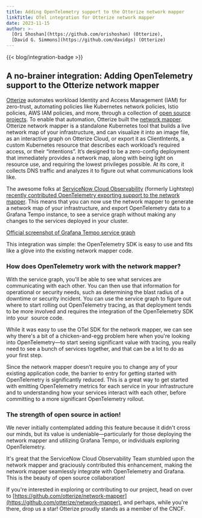 ```yaml
---
title: Adding OpenTelemetry support to the Otterize network mapper
linkTitle: OTel integration for Otterize network mapper
date: 2023-11-15
author: >-
  [Ori Shoshan](https://github.com/orishoshan) (Otterize),
  [David G. Simmons](https://github.com/davidgs) (Otterize)
---
```


{{< blog/integration-badge >}}

## A no-brainer integration: Adding OpenTelemetry support to the Otterize network mapper


[Otterize](https://otterize.com/) automates workload Identity and Access Management (IAM) for zero-trust,
automating policies like Kubernetes network policies, Istio policies, AWS IAM
policies, and more, through a collection of
[open source projects](https://github.com/otterize). To enable that automation,
Otterize built the [network mapper](https://github.com/otterize/network-mapper).
Otterize network mapper is a standalone Kubernetes tool that builds a live
network map of your infrastructure, and can visualize it into an image file, as
an interactive graph on Otterize Cloud, or export it as ClientIntents, a custom
Kubernetes resource that describes each workload’s required access, or their
“intentions”. It’s designed to be a zero-config deployment that immediately
provides a network map, along with being light on resource use, and requiring
the lowest privileges possible. At its core, it collects DNS traffic and
analyzes it to figure out what communications look like.

The awesome folks at
[ServiceNow Cloud Observability](https://www.servicenow.com/products/observability.html)
(formerly Lightstep)
[recently contributed OpenTelemetry exporting support to the network mapper](https://github.com/otterize/network-mapper/pull/141).
This means that you can now use the network mapper to generate a network map of
your infrastructure, and export OpenTelemetry data to a Grafana Tempo instance,
to see a service graph without making any changes to the services deployed in
your cluster.

[Official screenshot of Grafana Tempo service graph](otterize-otel.png)

This integration was simple: the OpenTelemetry SDK is easy to use and fits like
a glove into the existing network mapper code.

### How does OpenTelemetry work with the network mapper?

With the service graph, you'll be able to see what services are communicating
with each other. You can then use that information for operational or security
needs, such as determining the blast radius of a downtime or security incident.
You can use the service graph to figure out where to start rolling out
OpenTelemetry tracing, as that deployment tends to be more involved and requires
the integration of the OpenTelemetry SDK into your  source code.

While it was easy to use the OTel SDK for the network mapper, we can see why
there's a bit of a chicken-and-egg problem here when you're looking into
OpenTelemetry—to start seeing significant value with tracing, you really need to
see a bunch of services together, and that can be a lot to do as your first
step.

Since the network mapper doesn’t require you to change any of your existing
application code, the barrier to entry for getting started with OpenTelemetry is
significantly reduced. This is a great way to get started with emitting
OpenTelemetry metrics for each service in your infrastructure and to
understanding how your services interact with each other, before committing to a
more significant OpenTelemetry rollout.

### The strength of open source in action!

We never initially contemplated adding this feature because it didn't cross our
minds, but its value is undeniable—particularly for those deploying the network
mapper and utilizing Grafana Tempo, or individuals exploring OpenTelemetry.

It's great that the ServiceNow Cloud Observability Team stumbled upon the
network mapper and graciously contributed this enhancement, making the network
mapper seamlessly integrate with OpenTelemetry and Grafana. This is the beauty
of open source collaboration!

If you're interested in exploring or contributing to our project, head on over
to
[https://github.com/otterize/network-mapper](https://github.com/otterize/network-mapper),
and perhaps, while you're there, drop us a star! Otterize proudly stands as a
member of the CNCF.
